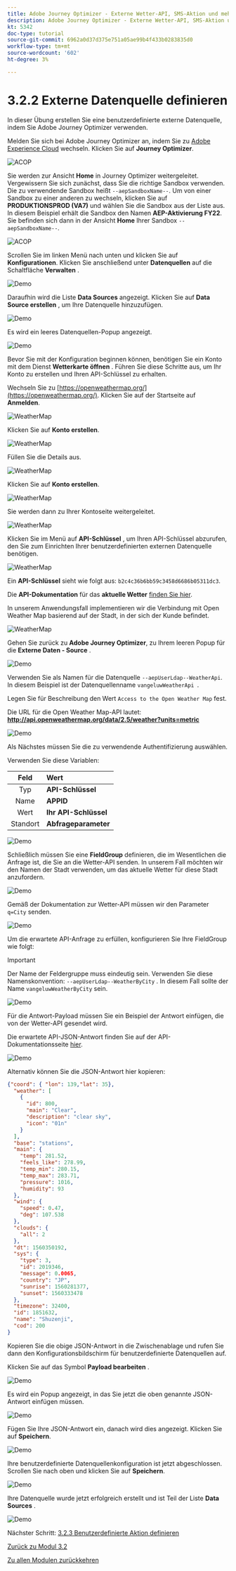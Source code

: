 ```yaml
---
title: Adobe Journey Optimizer - Externe Wetter-API, SMS-Aktion und mehr - Externe Datenquelle definieren
description: Adobe Journey Optimizer - Externe Wetter-API, SMS-Aktion und mehr - Externe Datenquelle definieren
kt: 5342
doc-type: tutorial
source-git-commit: 6962a0d37d375e751a05ae99b4f433b0283835d0
workflow-type: tm+mt
source-wordcount: '602'
ht-degree: 3%

---
```


# 3.2.2 Externe Datenquelle definieren

In dieser Übung erstellen Sie eine benutzerdefinierte externe Datenquelle, indem Sie Adobe Journey Optimizer verwenden.

Melden Sie sich bei Adobe Journey Optimizer an, indem Sie zu [Adobe Experience Cloud](https://experience.adobe.com) wechseln. Klicken Sie auf **Journey Optimizer**.

![ACOP](./../../../modules/ajo-b2c/module3.2/images/acophome.png)

Sie werden zur Ansicht **Home** in Journey Optimizer weitergeleitet. Vergewissern Sie sich zunächst, dass Sie die richtige Sandbox verwenden. Die zu verwendende Sandbox heißt `--aepSandboxName--`. Um von einer Sandbox zu einer anderen zu wechseln, klicken Sie auf **PRODUKTIONSPROD (VA7)** und wählen Sie die Sandbox aus der Liste aus. In diesem Beispiel erhält die Sandbox den Namen **AEP-Aktivierung FY22**. Sie befinden sich dann in der Ansicht **Home** Ihrer Sandbox `--aepSandboxName--`.

![ACOP](./../../../modules/ajo-b2c/module3.2/images/acoptriglp.png)

Scrollen Sie im linken Menü nach unten und klicken Sie auf **Konfigurationen**. Klicken Sie anschließend unter **Datenquellen** auf die Schaltfläche **Verwalten** .

![Demo](./images/menudatasources.png)

Daraufhin wird die Liste **Data Sources** angezeigt.
Klicken Sie auf **Data Source erstellen** , um Ihre Datenquelle hinzuzufügen.

![Demo](./images/dshome.png)

Es wird ein leeres Datenquellen-Popup angezeigt.

![Demo](./images/emptyds.png)

Bevor Sie mit der Konfiguration beginnen können, benötigen Sie ein Konto mit dem Dienst **Wetterkarte öffnen** . Führen Sie diese Schritte aus, um Ihr Konto zu erstellen und Ihren API-Schlüssel zu erhalten.

Wechseln Sie zu [https://openweathermap.org/](https://openweathermap.org/). Klicken Sie auf der Startseite auf **Anmelden**.

![WeatherMap](./images/owm.png)

Klicken Sie auf **Konto erstellen**.

![WeatherMap](./images/owm1.png)

Füllen Sie die Details aus.

![WeatherMap](./images/owm2.png)

Klicken Sie auf **Konto erstellen**.

![WeatherMap](./images/owm3.png)

Sie werden dann zu Ihrer Kontoseite weitergeleitet.

![WeatherMap](./images/owm4.png)

Klicken Sie im Menü auf **API-Schlüssel** , um Ihren API-Schlüssel abzurufen, den Sie zum Einrichten Ihrer benutzerdefinierten externen Datenquelle benötigen.

![WeatherMap](./images/owm5.png)

Ein **API-Schlüssel** sieht wie folgt aus: `b2c4c36b6bb59c3458d6686b05311dc3`.

Die **API-Dokumentation** für das **aktuelle Wetter** [finden Sie hier](https://openweathermap.org/current).

In unserem Anwendungsfall implementieren wir die Verbindung mit Open Weather Map basierend auf der Stadt, in der sich der Kunde befindet.

![WeatherMap](./images/owm6.png)

Gehen Sie zurück zu **Adobe Journey Optimizer**, zu Ihrem leeren Popup für die **Externe Daten - Source** .

![Demo](./images/emptyds.png)

Verwenden Sie als Namen für die Datenquelle `--aepUserLdap--WeatherApi`. In diesem Beispiel ist der Datenquellenname `vangeluwWeatherApi `.

Legen Sie für Beschreibung den Wert `Access to the Open Weather Map` fest.

Die URL für die Open Weather Map-API lautet: **http://api.openweathermap.org/data/2.5/weather?units=metric**

![Demo](./images/dsname.png)

Als Nächstes müssen Sie die zu verwendende Authentifizierung auswählen.

Verwenden Sie diese Variablen:

| Feld | Wert |
|:-----------------------:| :-----------------------|
| Typ | **API-Schlüssel** |
| Name | **APPID** |
| Wert | **Ihr API-Schlüssel** |
| Standort | **Abfrageparameter** |

![Demo](./images/dsauth.png)

Schließlich müssen Sie eine **FieldGroup** definieren, die im Wesentlichen die Anfrage ist, die Sie an die Wetter-API senden. In unserem Fall möchten wir den Namen der Stadt verwenden, um das aktuelle Wetter für diese Stadt anzufordern.

![Demo](./images/fg.png)

Gemäß der Dokumentation zur Wetter-API müssen wir den Parameter `q=City` senden.

![Demo](./images/owmapi.png)

Um die erwartete API-Anfrage zu erfüllen, konfigurieren Sie Ihre FieldGroup wie folgt:

>[!IMPORTANT]
>
>Der Name der Feldergruppe muss eindeutig sein. Verwenden Sie diese Namenskonvention: `--aepUserLdap--WeatherByCity` . In diesem Fall sollte der Name `vangeluwWeatherByCity` sein.

![Demo](./images/fg1.png)

Für die Antwort-Payload müssen Sie ein Beispiel der Antwort einfügen, die von der Wetter-API gesendet wird.

Die erwartete API-JSON-Antwort finden Sie auf der API-Dokumentationsseite [hier](https://openweathermap.org/current).

![Demo](./images/owmapi1.png)

Alternativ können Sie die JSON-Antwort hier kopieren:

```json
{"coord": { "lon": 139,"lat": 35},
  "weather": [
    {
      "id": 800,
      "main": "Clear",
      "description": "clear sky",
      "icon": "01n"
    }
  ],
  "base": "stations",
  "main": {
    "temp": 281.52,
    "feels_like": 278.99,
    "temp_min": 280.15,
    "temp_max": 283.71,
    "pressure": 1016,
    "humidity": 93
  },
  "wind": {
    "speed": 0.47,
    "deg": 107.538
  },
  "clouds": {
    "all": 2
  },
  "dt": 1560350192,
  "sys": {
    "type": 3,
    "id": 2019346,
    "message": 0.0065,
    "country": "JP",
    "sunrise": 1560281377,
    "sunset": 1560333478
  },
  "timezone": 32400,
  "id": 1851632,
  "name": "Shuzenji",
  "cod": 200
}
```

Kopieren Sie die obige JSON-Antwort in die Zwischenablage und rufen Sie dann den Konfigurationsbildschirm für benutzerdefinierte Datenquellen auf.

Klicken Sie auf das Symbol **Payload bearbeiten** .

![Demo](./images/owmapi2.png)

Es wird ein Popup angezeigt, in das Sie jetzt die oben genannte JSON-Antwort einfügen müssen.

![Demo](./images/owmapi3.png)

Fügen Sie Ihre JSON-Antwort ein, danach wird dies angezeigt. Klicken Sie auf **Speichern**.

![Demo](./images/owmapi4.png)

Ihre benutzerdefinierte Datenquellenkonfiguration ist jetzt abgeschlossen. Scrollen Sie nach oben und klicken Sie auf **Speichern**.

![Demo](./images/dssave.png)

Ihre Datenquelle wurde jetzt erfolgreich erstellt und ist Teil der Liste **Data Sources** .

![Demo](./images/dslist.png)

Nächster Schritt: [3.2.3 Benutzerdefinierte Aktion definieren](./ex3.md)

[Zurück zu Modul 3.2](journey-orchestration-external-weather-api-sms.md)

[Zu allen Modulen zurückkehren](../../../overview.md)
